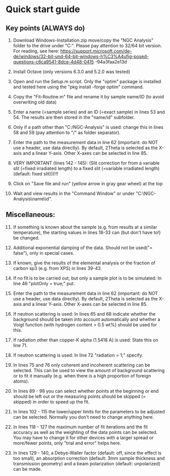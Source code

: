 # Quick start guide
## Key points (ALWAYS do)
1. Download Windows-Installation.zip move/copy the "NGC Analysis" folder to the drive under "C:\". Please pay attention to 32/64 bit version. For reading, see here: https://support.microsoft.com/de-de/windows/32-bit-und-64-bit-windows-h%C3%A4ufig-posed-questions-c6ca9541-8dce-4d48-0415 -94a3faa2e13d

2. Install Octave (only versions 6.3.0 and 5.2.0 was tested)

3. Open and run the Setup.m script. Only the "optim" package is installed and tested here using the "pkg install -forge optim" command.

4. Copy the "Fit-Routine.m" file and rename it by sample name/ID (to avoid overwriting old data)

5. Enter a name (=sample series) and an ID (=exact sample) in lines 53 and 54. The results are then stored in the "name/id" subfolder.

6. Only if a path other than "C:/NGC-Analysis" is used: change this in lines 58 and 59 (pay attention to "/" as folder separator).

7. Enter the path to the measurement data in line 62 (important: do NOT use a header, use data directly). By default, 2Theta is selected as the X-axis and a linear Y-axis. Other X-axes can be selected in line 85.

8. VERY IMPORTANT (lines 142 - 145): (Slit correction for from a variable slit (=fixed irradiated length) to a fixed slit (=variable irradiated length) (default: fixed slit)))!!!

9. Click on "Save file and run" (yellow arrow in gray gear wheel) at the top

10. Wait and view results in the "Command Window" or under "C:\NGC-Analysis\name\id".



## Miscellaneous:
11. If something is known about the sample (e.g. from results at a similar temperature), the starting values ​​in lines 18-33 can (but don't have to!) be changed.

12. Additional exponential damping of the data. Should not be used("= false"), only in special cases.

13. If known, give the results of the elemental analysis or the fraction of carbon sp3 (e.g. from XPS) in lines 39-43.

14. If no fit is to be carried out, but only a sample plot is to be simulated: In line 46 "plotOnly = true;" put.

15. Enter the path to the measurement data in line 62 (important: do NOT use a header, use data directly). By default, 2Theta is selected as the X-axis and a linear Y-axis. Other X-axes can be selected in line 85.

16. If neutron scattering is used: In lines 65 and 68 indicate whether the background should be taken into account automatically and whether a Voigt function (with hydrogen content > 0.5 wt%) should be used for this.

17. If radiation other than copper-K alpha (1.5418 A) is used: State this on line 71.

18. If neutron scattering is used: In line 72 "radiation = 1;" specify.

19. In lines 75 and 76 only coherent and incoherent scattering can be selected. This can be used to view the amount of background scattering or to fit it manually (e.g. when there is a high proportion of foreign atoms).

20. In lines 89 - 98 you can select whether points at the beginning or end should be left out or the measuring points should be skipped (= skipped) in order to speed up the fit.

21. In lines 102 - 115 the lower/upper limits for the parameters to be adjusted can be selected. Normally you don't need to change anything here.

22. In lines 118 - 127 the maximum number of fit iterations and the fit accuracy as well as the weighting of the data points can be selected. You may have to change it for other devices with a larger spread or more/fewer points, only "trial and error" helps here.

23. In lines 129 - 140, a Debye-Waller factor (default: off, since the effect is too small), an absorption correction (default: 3mm sample thickness and transmission geometry) and a beam polarization (default: unpolarized) can be made.